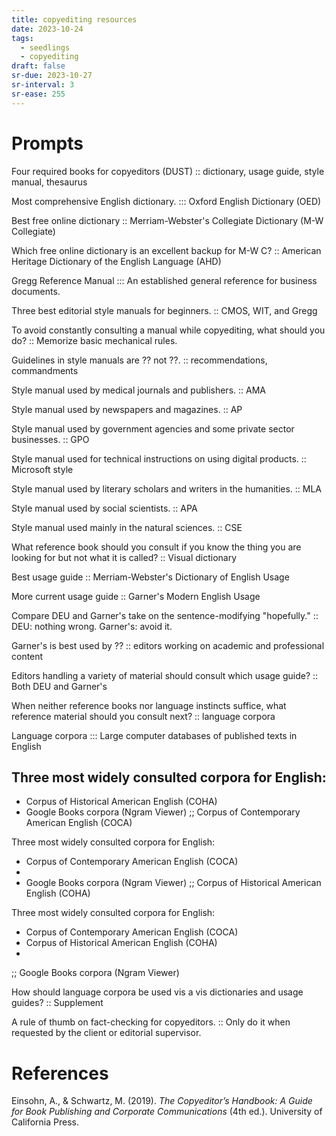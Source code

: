 ```yaml
---
title: copyediting resources
date: 2023-10-24
tags:
  - seedlings
  - copyediting
draft: false
sr-due: 2023-10-27
sr-interval: 3
sr-ease: 255
---
```

# Prompts

Four required books for copyeditors (DUST) :: dictionary, usage guide, style manual, thesaurus
<!--SR:!2023-11-09,16,283-->

Most comprehensive English dictionary. ::: Oxford English Dictionary (OED)
<!--SR:!2023-11-24,24,283!2023-11-08,15,283-->

Best free online dictionary :: Merriam-Webster's Collegiate Dictionary (M-W Collegiate)
<!--SR:!2023-11-28,28,283-->

Which free online dictionary is an excellent backup for M-W C? :: American Heritage Dictionary of the English Language (AHD)
<!--SR:!2023-11-03,10,263-->

Gregg Reference Manual ::: An established general reference for business documents.
<!--SR:!2023-11-21,24,263!2023-11-19,22,263-->

Three best editorial style manuals for beginners. :: CMOS, WIT, and Gregg
<!--SR:!2023-11-04,11,263-->

To avoid constantly consulting a manual while copyediting, what should you do? :: Memorize basic mechanical rules.
<!--SR:!2023-11-01,6,244-->

Guidelines in style manuals are ?? not ??. :: recommendations, commandments
<!--SR:!2023-11-12,15,243-->

Style manual used by medical journals and publishers. :: AMA
<!--SR:!2023-11-08,15,283-->

Style manual used by newspapers and magazines. :: AP
<!--SR:!2023-11-08,15,283-->

Style manual used by government agencies and some private sector businesses. :: GPO
<!--SR:!2023-12-02,32,283-->

Style manual used for technical instructions on using digital products. :: Microsoft style
<!--SR:!2023-11-06,13,283-->

Style manual used by literary scholars and writers in the humanities. :: MLA
<!--SR:!2023-11-29,29,283-->

Style manual used by social scientists. :: APA
<!--SR:!2023-11-13,16,284-->

Style manual used mainly in the natural sciences. :: CSE
<!--SR:!2023-11-17,20,263-->

What reference book should you consult if you know the thing you are looking for but not what it is called? :: Visual dictionary
<!--SR:!2023-11-05,11,282-->

Best usage guide :: Merriam-Webster's Dictionary of English Usage
<!--SR:!2023-11-04,10,282-->

More current usage guide :: Garner's Modern English Usage
<!--SR:!2023-11-14,17,243-->

Compare DEU and Garner's take on the sentence-modifying "hopefully." :: DEU: nothing wrong. Garner's: avoid it.
<!--SR:!2023-11-06,12,282-->

Garner's is best used by ?? :: editors working on academic and professional content
<!--SR:!2023-11-03,3,222-->

Editors handling a variety of material should consult which usage guide? :: Both DEU and Garner's
<!--SR:!2023-11-20,20,263-->

When neither reference books nor language instincts suffice, what reference material should you consult next? :: language corpora
<!--SR:!2023-11-09,16,283-->

Language corpora ::: Large computer databases of published texts in English
<!--SR:!2023-11-11,16,263!2023-11-07,14,283-->

Three most widely consulted corpora for English:
- 
- Corpus of Historical American English (COHA)
- Google Books corpora (Ngram Viewer)
;;
Corpus of Contemporary American English (COCA)
<!--SR:!2023-11-19,22,263-->

Three most widely consulted corpora for English:
- Corpus of Contemporary American English (COCA)
-
- Google Books corpora (Ngram Viewer)
;;
Corpus of Historical American English (COHA)
<!--SR:!2023-12-03,33,283-->

Three most widely consulted corpora for English:
- Corpus of Contemporary American English (COCA)
- Corpus of Historical American English (COHA)
- 
;;
Google Books corpora (Ngram Viewer)
<!--SR:!2023-11-07,14,283-->

How should language corpora be used vis a vis dictionaries and usage guides? :: Supplement
<!--SR:!2023-11-10,17,283-->

A rule of thumb on fact-checking for copyeditors. :: Only do it when requested by the client or editorial supervisor.
<!--SR:!2023-11-29,29,283-->

# References

Einsohn, A., & Schwartz, M. (2019). *The Copyeditor’s Handbook: A Guide for Book Publishing and Corporate Communications* (4th ed.). University of California Press.
